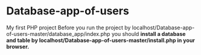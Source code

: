 # Database-app-of-users
My first PHP project
Before you run the project by localhost/Database-app-of-users-master/database_app/index.php you should <b>install a database and table by localhost/Database-app-of-users-master/install.php in your browser.</b>
